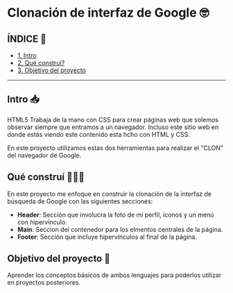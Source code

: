 # Clonación de interfaz de Google 🤓

## ÍNDICE  📃 

* [1. Intro](https://github.com/MonseLeonD/MonseLeonD.github.io/blob/main/README.md#intro)
* [2. Qué construí?](https://github.com/MonseLeonD/MonseLeonD.github.io/blob/main/README.md#qu%C3%A9-constru%C3%AD)
* [3. Objetivo del proyecto](https://github.com/MonseLeonD/MonseLeonD.github.io/blob/main/README.md#objetivo-del-proyecto)

****

## Intro  📥 
HTML5 Trabaja de la mano con CSS para crear páginas web que solemos observar siempre que entramos a un navegador. Incluso este sitio web en donde estás viendo este contenido esta hcho con HTML y CSS.

En este proyecto utilizamos estas dos herramientas para realizar el "CLON" del navegador de Google.

## Qué construí  👩🏽‍💻
En este proyecto me enfoque en construir la clonación de la interfaz de búsqueda de Google con las siguientes secciones:
* **Header**: Sección que involucra la foto de mi perfil, íconos y un menú con hipervínculo.
* **Main**: Seccion del contenedor para los elmentos centrales de la página.
* **Footer**: Sección que incluye hipervínculos al final de la página.

## Objetivo del proyecto 🎯
Aprender los conceptos básicos de ambos lenguajes para poderlos utilizar en proyectos posteriores.
